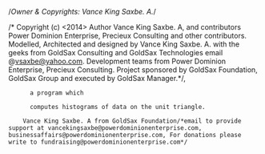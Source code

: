 
/*Owner & Copyrights: Vance King Saxbe. A.*/

/* Copyright (c) <2014> Author Vance King Saxbe. A, and contributors Power Dominion Enterprise, Precieux Consulting and other contributors. Modelled, Architected and designed by Vance King Saxbe. A. with the geeks from GoldSax Consulting and GoldSax Technologies email @vsaxbe@yahoo.com. Development teams from Power Dominion Enterprise, Precieux Consulting. Project sponsored by GoldSax Foundation, GoldSax Group and executed by GoldSax Manager.*/,

          a program which

          computes histograms of data on the unit triangle.

        Vance King Saxbe. A from GoldSax Foundation/*email to provide support at vancekingsaxbe@powerdominionenterprise.com, businessaffairs@powerdominionenterprise.com, For donations please write to fundraising@powerdominionenterprise.com*/